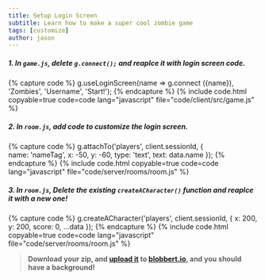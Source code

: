 ```yaml
---
title: Setup Login Screen
subtitle: Learn how to make a super cool zombie game
tags: [customize]
author: jason
---
```


##### 1. In `game.js`, delete `g.connect();` and reaplce it with login screen code.

{% capture code %}
	g.useLoginScreen(name => g.connect ({name}), 'Zombies', 'Username', 'Start!');
{% endcapture %}
{% include code.html copyable=true code=code lang="javascript" file="code/client/src/game.js" %}

##### 2. In `room.js`, add code to customize the login screen.

{% capture code %}
	g.attachTo('players', client.sessionId, {  
		name: 'nameTag',
		x: -50,
		y: -60,
		type: 'text',
		text: data.name
	});
{% endcapture %}
{% include code.html copyable=true code=code lang="javascript" file="code/server/rooms/room.js" %}

##### 3. In `room.js`, Delete the existing `createACharacter()` function and reaplce it with a new one!

{% capture code %}
	g.createACharacter('players', client.sessionId, { x: 200, y: 200, score: 0, ...data });
{% endcapture %}
{% include code.html copyable=true code=code lang="javascript" file="code/server/rooms/room.js" %}

> **Download your zip, and [upload it](/tutorials/uploadtoserver/) to [blobbert.io](https://blobbert.io/), and you should have a background!**
